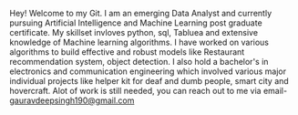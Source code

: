 Hey! Welcome to my Git. I am an emerging Data Analyst and currently pursuing Artificial Intelligence and Machine Learning post graduate certificate.
My skillset invloves python, sql, Tabluea and extensive knowledge of Machine learning algorithms. I have worked on various algorithms to build effective and robust models like Restaurant recommendation system, object detection. 
I also hold a bachelor's in electronics and communication engineering which involved various major individual projects like helper kit for deaf and dumb people, smart city and hovercraft. 
Alot of work is still needed, you can reach out to me via email- gauravdeepsingh190@gmail.com
